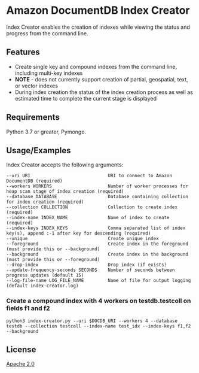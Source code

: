 # Amazon DocumentDB Index Creator

Index Creator enables the creation of indexes while viewing the status and progress from the command line.

## Features
- Create single key and compound indexes from the command line, including multi-key indexes
- **NOTE** - does not currently support creation of partial, geospatial, text, or vector indexes
- During index creation the status of the index creation process as well as estimated time to complete the current stage is displayed

## Requirements
Python 3.7 or greater, Pymongo.

## Usage/Examples
Index Creator accepts the following arguments:

```
--uri URI                             URI to connect to Amazon DocumentDB (required)
--workers WORKERS                     Number of worker processes for heap scan stage of index creation (required)
--database DATABASE                   Database containing collection for index creation (required)
--collection COLLECTION               Collection to create index (required)
--index-name INDEX_NAME               Name of index to create (required)
--index-keys INDEX_KEYS               Comma separated list of index key(s), append :-1 after key for descending (required)
--unique                              Create unique index
--foreground                          Create index in the foreground (must provide this or --background)
--background                          Create index in the background (must provide this or --foreground)
--drop-index                          Drop index (if exists)
--update-frequency-seconds SECONDS    Number of seconds between progress updates (default 15)
--log-file-name LOG_FILE_NAME         Name of file for output logging (default index-creator.log)
```

### Create a compound index with 4 workers on testdb.testcoll on fields f1 and f2
```
python3 index-creator.py --uri $DOCDB_URI --workers 4 --database testdb --collection testcoll --index-name test_idx --index-keys f1,f2 --background
```

## License
[Apache 2.0](http://www.apache.org/licenses/LICENSE-2.0)
